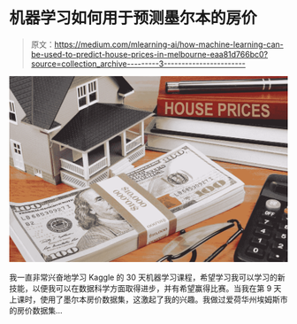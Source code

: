 # 机器学习如何用于预测墨尔本的房价

> 原文：<https://medium.com/mlearning-ai/how-machine-learning-can-be-used-to-predict-house-prices-in-melbourne-eaa81d766bc0?source=collection_archive---------3----------------------->

![](img/38d8343d20249aac24c330606d6a2322.png)

我一直非常兴奋地学习 Kaggle 的 30 天机器学习课程，希望学习我可以学习的新技能，以便我可以在数据科学方面取得进步，并有希望赢得比赛。当我在第 9 天上课时，使用了墨尔本房价数据集，这激起了我的兴趣。我做过爱荷华州埃姆斯市的房价数据集…